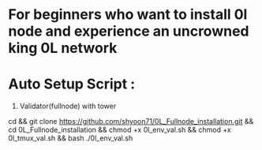 # For beginners who want to install 0l node and experience an uncrowned king 0L network

# Auto Setup Script :

  1. Validator(fullnode) with tower
  
  cd && git clone https://github.com/shyoon71/0L_Fullnode_installation.git && cd 0L_Fullnode_installation && chmod +x 0l_env_val.sh && chmod +x 0l_tmux_val.sh && bash ./0l_env_val.sh